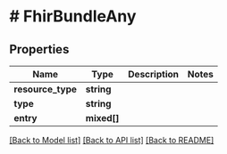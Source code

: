 # # FhirBundleAny

## Properties

Name | Type | Description | Notes
------------ | ------------- | ------------- | -------------
**resource_type** | **string** |  |
**type** | **string** |  |
**entry** | **mixed[]** |  |

[[Back to Model list]](../../README.md#models) [[Back to API list]](../../README.md#endpoints) [[Back to README]](../../README.md)
